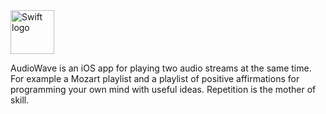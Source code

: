 <img src="https://swift.org/assets/images/swift.svg" alt="Swift logo" height="70" >

AudioWave is an iOS app for playing two audio streams at the same time. For example a Mozart playlist and a playlist of positive affirmations for programming your own mind with useful ideas. Repetition is the mother of skill.
